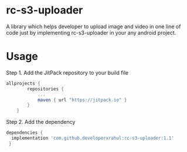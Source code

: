 # rc-s3-uploader
A library which helps developer to upload image and video in one line of code just by implementing rc-s3-uploader in your any android project.  

# Usage

Step 1. Add the JitPack repository to your build file
```groovy
allprojects {
        repositories {
            ...
            maven { url "https://jitpack.io" }
        }
    }
```
Step 2. Add the dependency
```groovy
dependencies {
  implementation 'com.github.developerxrahul:rc-s3-uploader:1.1'
 }
 ```
